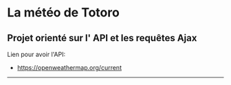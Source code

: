 # La météo de Totoro

## Projet orienté sur l' API et les requêtes Ajax

Lien pour avoir l'API:
- https://openweathermap.org/current
---

